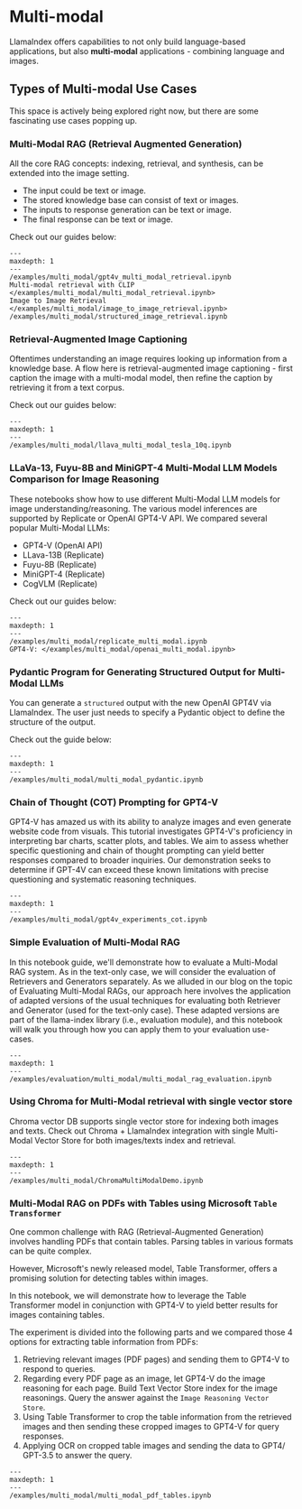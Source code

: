 # Multi-modal

LlamaIndex offers capabilities to not only build language-based applications, but also **multi-modal** applications - combining language and images.

## Types of Multi-modal Use Cases

This space is actively being explored right now, but there are some fascinating use cases popping up.

### Multi-Modal RAG (Retrieval Augmented Generation)

All the core RAG concepts: indexing, retrieval, and synthesis, can be extended into the image setting.

- The input could be text or image.
- The stored knowledge base can consist of text or images.
- The inputs to response generation can be text or image.
- The final response can be text or image.

Check out our guides below:

```{toctree}
---
maxdepth: 1
---
/examples/multi_modal/gpt4v_multi_modal_retrieval.ipynb
Multi-modal retrieval with CLIP </examples/multi_modal/multi_modal_retrieval.ipynb>
Image to Image Retrieval </examples/multi_modal/image_to_image_retrieval.ipynb>
/examples/multi_modal/structured_image_retrieval.ipynb
```

### Retrieval-Augmented Image Captioning

Oftentimes understanding an image requires looking up information from a knowledge base. A flow here is retrieval-augmented image captioning - first caption the image with a multi-modal model, then refine the caption by retrieving it from a text corpus.

Check out our guides below:

```{toctree}
---
maxdepth: 1
---
/examples/multi_modal/llava_multi_modal_tesla_10q.ipynb
```

### LLaVa-13, Fuyu-8B and MiniGPT-4 Multi-Modal LLM Models Comparison for Image Reasoning

These notebooks show how to use different Multi-Modal LLM models for image understanding/reasoning. The various model inferences are supported by Replicate or OpenAI GPT4-V API. We compared several popular Multi-Modal LLMs:

- GPT4-V (OpenAI API)
- LLava-13B (Replicate)
- Fuyu-8B (Replicate)
- MiniGPT-4 (Replicate)
- CogVLM (Replicate)

Check out our guides below:

```{toctree}
---
maxdepth: 1
---
/examples/multi_modal/replicate_multi_modal.ipynb
GPT4-V: </examples/multi_modal/openai_multi_modal.ipynb>
```

### Pydantic Program for Generating Structured Output for Multi-Modal LLMs

You can generate a `structured` output with the new OpenAI GPT4V via LlamaIndex. The user just needs to specify a Pydantic object to define the structure of the output.

Check out the guide below:

```{toctree}
---
maxdepth: 1
---
/examples/multi_modal/multi_modal_pydantic.ipynb
```

### Chain of Thought (COT) Prompting for GPT4-V

GPT4-V has amazed us with its ability to analyze images and even generate website code from visuals.
This tutorial investigates GPT4-V's proficiency in interpreting bar charts, scatter plots, and tables. We aim to assess whether specific questioning and chain of thought prompting can yield better responses compared to broader inquiries. Our demonstration seeks to determine if GPT-4V can exceed these known limitations with precise questioning and systematic reasoning techniques.

```{toctree}
---
maxdepth: 1
---
/examples/multi_modal/gpt4v_experiments_cot.ipynb
```

### Simple Evaluation of Multi-Modal RAG

In this notebook guide, we'll demonstrate how to evaluate a Multi-Modal RAG system. As in the text-only case, we will consider the evaluation of Retrievers and Generators separately. As we alluded in our blog on the topic of Evaluating Multi-Modal RAGs, our approach here involves the application of adapted versions of the usual techniques for evaluating both Retriever and Generator (used for the text-only case). These adapted versions are part of the llama-index library (i.e., evaluation module), and this notebook will walk you through how you can apply them to your evaluation use-cases.

```{toctree}
---
maxdepth: 1
---
/examples/evaluation/multi_modal/multi_modal_rag_evaluation.ipynb
```

### Using Chroma for Multi-Modal retrieval with single vector store

Chroma vector DB supports single vector store for indexing both images and texts.
Check out Chroma + LlamaIndex integration with single Multi-Modal Vector Store for both images/texts index and retrieval.

```{toctree}
---
maxdepth: 1
---
/examples/multi_modal/ChromaMultiModalDemo.ipynb
```

### Multi-Modal RAG on PDFs with Tables using Microsoft `Table Transformer`

One common challenge with RAG (Retrieval-Augmented Generation) involves handling PDFs that contain tables. Parsing tables in various formats can be quite complex.

However, Microsoft's newly released model, Table Transformer, offers a promising solution for detecting tables within images.

In this notebook, we will demonstrate how to leverage the Table Transformer model in conjunction with GPT4-V to yield better results for images containing tables.

The experiment is divided into the following parts and we compared those 4 options for extracting table information from PDFs:

1. Retrieving relevant images (PDF pages) and sending them to GPT4-V to respond to queries.
2. Regarding every PDF page as an image, let GPT4-V do the image reasoning for each page. Build Text Vector Store index for the image reasonings. Query the answer against the `Image Reasoning Vector Store`.
3. Using Table Transformer to crop the table information from the retrieved images and then sending these cropped images to GPT4-V for query responses.
4. Applying OCR on cropped table images and sending the data to GPT4/ GPT-3.5 to answer the query.

```{toctree}
---
maxdepth: 1
---
/examples/multi_modal/multi_modal_pdf_tables.ipynb
```
